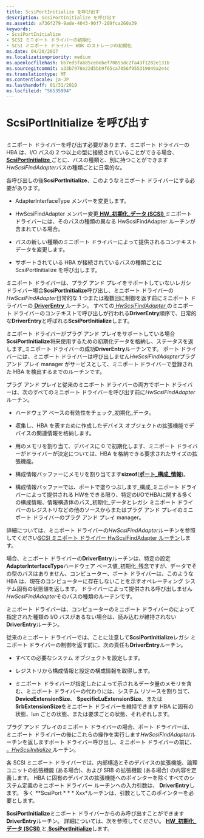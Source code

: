 ```yaml
---
title: ScsiPortInitialize を呼び出す
description: ScsiPortInitialize を呼び出す
ms.assetid: a736f279-9ade-4043-90f7-209fca260a39
keywords:
- ScsiPortInitialize
- SCSI ミニポート ドライバーの初期化
- SCSI ミニポート ドライバー WDK のストレージの初期化
ms.date: 04/20/2017
ms.localizationpriority: medium
ms.openlocfilehash: bb7ed5fab85ce8ebef70855dc2fa43f1282e131b
ms.sourcegitcommit: a33b7978e22d5bb9f65ca7056f955319049a2e4c
ms.translationtype: MT
ms.contentlocale: ja-JP
ms.lasthandoff: 01/31/2019
ms.locfileid: "56535994"
---
```

# <a name="calling-scsiportinitialize"></a>ScsiPortInitialize を呼び出す


## <span id="ddk_calling_scsiportinitialize_kg"></span><span id="DDK_CALLING_SCSIPORTINITIALIZE_KG"></span>


ミニポート ドライバーを呼び出す必要があります、ミニポート ドライバーの HBA は、I/O バスの 2 つ以上の型に接続されていることができる場合、 [ **ScsiPortInitialize** ](https://msdn.microsoft.com/library/windows/hardware/ff564645)ごとに、バスの種類と、別に持つことができます*HwScsiFindAdapter*バスの種類ごとに日常的な。

各呼び出しの後**ScsiPortInitialize**、このようなミニポート ドライバーにする必要があります。

-   AdapterInterfaceType メンバーを変更します。

-   HwScsiFindAdapter メンバー変更[ **HW\_初期化\_データ (SCSI)** ](https://msdn.microsoft.com/library/windows/hardware/ff557456)ミニポート ドライバーには、そのバスの種類の異なる HwScsiFindAdapter ルーチンが含まれている場合。

-   バスの新しい種類のミニポート ドライバーによって提供されるコンテキスト データを変更します。

-   サポートされている HBA が接続されているバスの種類ごとに ScsiPortInitialize を呼び出します。

ミニポート ドライバーは、プラグ アンド プレイをサポートしていないレガシ ドライバー場合**ScsiPortInitialize**呼び出し、ミニポート ドライバーの*HwScsiFindAdapter*日常的な 1 つまたは複数回に制御を返す前にミニポート ドライバーの[ **DriverEntry** ](https://msdn.microsoft.com/library/windows/hardware/ff552654)ルーチン。 すべての[ *HwScsiFindAdapter* ](https://msdn.microsoft.com/library/windows/hardware/ff557300)のミニポート ドライバーのコンテキストで呼び出しが行われる**DriverEntry**順序で、日常的な**DriverEntry**と呼ばれる**ScsiPortInitialize**します。

ミニポート ドライバーがプラグ アンド プレイをサポートしている場合**ScsiPortInitialize**将来使用するための初期化データを格納し、ステータスを返します\_ミニポート ドライバーの成功**DriverEntry**ルーチンです。 ポート ドライバーには、ミニポート ドライバーは呼び出しません*HwScsiFindAdapter*プラグ アンド プレイ manager がサービスとして、ミニポート ドライバーで登録された HBA を検出するまでのルーチンです。

プラグ アンド プレイと従来のミニポート ドライバーの両方でポート ドライバーは、次のすべてのミニポート ドライバーを呼び出す前に*HwScsiFindAdapter*ルーチン。

-   ハードウェア ベースの有効性をチェック\_初期化\_データ。

-   収集し、HBA を表すために作成したデバイス オブジェクトの拡張機能でデバイスの関連情報を格納します。

-   用のメモリを割り当て、デバイスに 0 で初期化します、ミニポート ドライバーがドライバーが決定については、HBA を格納できる要求されたサイズの拡張機能。

-   構成情報バッファーにメモリを割り当てます**sizeof**([**ポート\_構成\_情報**](https://msdn.microsoft.com/library/windows/hardware/ff563900))。

-   構成情報バッファーでは、ポートで塗りつぶします\_構成\_ミニポート ドライバーによって提供される HWをできる限り、特定のI/OでHBAに関する多くの構成情報、情報構造体のバス\_初期化\_データとレガシ ミニポート ドライバーのレジストリなどの他のソースからまたはプラグ アンド プレイのミニポート ドライバーのプラグ アンド プレイ manager。

詳細については、ミニポート ドライバーの*HwScsiFindAdapter*ルーチンを参照してください[SCSI ミニポート ドライバー HwScsiFindAdapter ルーチン](scsi-miniport-driver-s-hwscsifindadapter-routine.md)します。

場合、ミニポート ドライバーの**DriverEntry**ルーチンは、特定の設定**AdapterInterfaceType**ハードウェア ベース値\_初期化\_残念ですが、データでその型のバスはありません、コンピューター、ポート ドライバーは、このような HBA は、現在のコンピューターに存在しないことを示すオペレーティング システム固有の状態値を返します。 ドライバーによって提供される呼び出しません*HwScsiFindAdapter*そのバスの種類のルーチンです。

ミニポート ドライバーは、コンピューターのミニポート ドライバーのによって指定された種類の I/O バスがあるない場合は、読み込むが維持されない**DriverEntry**ルーチン。

従来のミニポート ドライバーでは、ことに注意して**ScsiPortInitialize**レガシ ミニポート ドライバーの制御を返す前に、次の責任も**DriverEntry**ルーチン。

-   すべての必要なシステム オブジェクトを設定します。

-   レジストリから構成情報と設定の構成情報を取得します。

-   ミニポート ドライバーが指定したによって示されるデータ量のメモリを含む、ミニポート ドライバーの代わりには、システム リソースを割り当て、 **DeviceExtensionSize**、 **SpecificLuExtensionSize**、または**SrbExtensionSize**をミニポート ドライバーを維持できます HBA に固有の状態、lun ごとの状態、または要求ごとの状態、それぞれします。

プラグ アンド プレイのミニポート ドライバーの場合、ポート ドライバーは、ミニポート ドライバーの後にこれらの操作を実行します*HwScsiFindAdapter*ルーチンを返しますポート ドライバー呼び出し、ミニポート ドライバーの前に、 [  *。HwScsiInitialize* ](https://msdn.microsoft.com/library/windows/hardware/ff557302)ルーチン。

各 SCSI ミニポート ドライバーでは、内部構造とそのデバイスの拡張機能、論理ユニットの拡張機能 (ある場合)、および SRB の拡張機能 (ある場合) の内容を定義します。 HBA に固有のデバイスの拡張機能へのポインターを除くすべてのシステム定義のミニポート ドライバー ルーチンへの入力引数は、 **DriverEntry**します。 多く **ScsiPort * * * Xxx*ルーチンは、引数としてこのポインターを必要とします。

**ScsiPortInitialize**ミニポート ドライバーからのみ呼び出すことができます**DriverEntry**ルーチン。 詳細については、次を参照してください。 [ **HW\_初期化\_データ (SCSI)** ](https://msdn.microsoft.com/library/windows/hardware/ff557456)と[ **ScsiPortInitialize**](https://msdn.microsoft.com/library/windows/hardware/ff564645)します。

 

 




